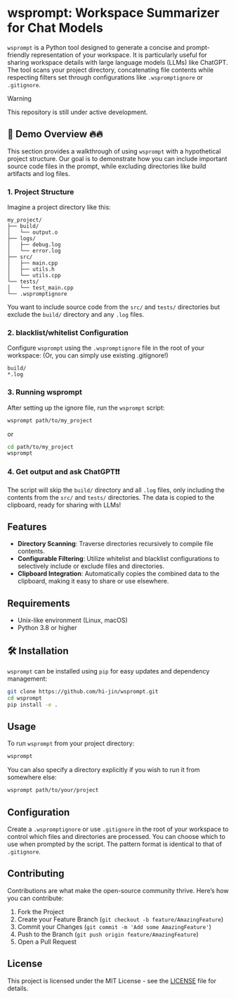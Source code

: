 # wsprompt: Workspace Summarizer for Chat Models

`wsprompt` is a Python tool designed to generate a concise and prompt-friendly representation of your workspace. It is particularly useful for sharing workspace details with large language models (LLMs) like ChatGPT. The tool scans your project directory, concatenating file contents while respecting filters set through configurations like `.wspromptignore` or `.gitignore`.

> [!warning]
> This repository is still under active development.

## 🚀 Demo Overview 🔥🔥
This section provides a walkthrough of using `wsprompt` with a hypothetical project structure. Our goal is to demonstrate how you can include important source code files in the prompt, while excluding directories like build artifacts and log files.

### 1. Project Structure

Imagine a project directory like this:

```
my_project/
├── build/
│   └── output.o
├── logs/
│   ├── debug.log
│   └── error.log
├── src/
│   ├── main.cpp
│   ├── utils.h
│   └── utils.cpp
└── tests/
│   └── test_main.cpp
└── .wspromptignore
```

You want to include source code from the `src/` and `tests/` directories but exclude the `build/` directory and any `.log` files.

### 2. blacklist/whitelist Configuration

Configure `wsprompt` using the `.wspromptignore` file in the root of your workspace:
(Or, you can simply use existing .gitignore!)

```plaintext
build/
*.log
```

### 3. Running wsprompt

After setting up the ignore file, run the `wsprompt` script:

```bash
wsprompt path/to/my_project
```

or 

```bash
cd path/to/my_project
wsprompt
```

### 4. Get output and ask ChatGPT❗❗

The script will skip the `build/` directory and all `.log` files, only including the contents from the `src/` and `tests/` directories. The data is copied to the clipboard, ready for sharing with LLMs!

## Features

- **Directory Scanning**: Traverse directories recursively to compile file contents.
- **Configurable Filtering**: Utilize whitelist and blacklist configurations to selectively include or exclude files and directories.
- **Clipboard Integration**: Automatically copies the combined data to the clipboard, making it easy to share or use elsewhere.

## Requirements

- Unix-like environment (Linux, macOS)
- Python 3.8 or higher

## 🛠️ Installation

`wsprompt` can be installed using `pip` for easy updates and dependency management:

```bash
git clone https://github.com/hi-jin/wsprompt.git
cd wsprompt
pip install -e .
```

## Usage

To run `wsprompt` from your project directory:
```bash
wsprompt
```
You can also specify a directory explicitly if you wish to run it from somewhere else:
```bash
wsprompt path/to/your/project
```

## Configuration

Create a `.wspromptignore` or use `.gitignore` in the root of your workspace to control which files and directories are processed. You can choose which to use when prompted by the script. The pattern format is identical to that of `.gitignore`.

## Contributing

Contributions are what make the open-source community thrive. Here’s how you can contribute:

1. Fork the Project
2. Create your Feature Branch (`git checkout -b feature/AmazingFeature`)
3. Commit your Changes (`git commit -m 'Add some AmazingFeature'`)
4. Push to the Branch (`git push origin feature/AmazingFeature`)
5. Open a Pull Request

## License

This project is licensed under the MIT License - see the [LICENSE](LICENSE) file for details.
